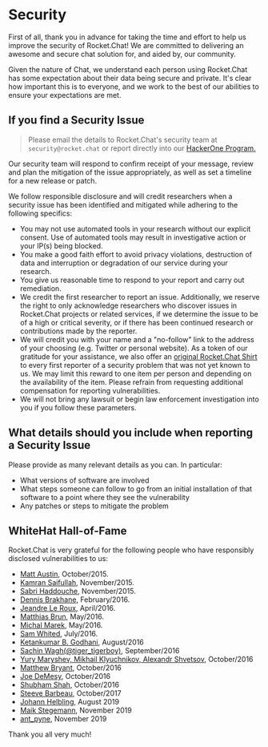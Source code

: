 # Security

First of all, thank you in advance for taking the time and effort to help us improve the security of Rocket.Chat! We are committed to delivering an awesome and secure chat solution for, and aided by, our community.

Given the nature of Chat, we understand each person using Rocket.Chat has some expectation about their data being secure and private. It's clear how important this is to everyone, and we work to the best of our abilities to ensure your expectations are met.

## If you find a Security Issue

> Please email the details to Rocket.Chat's security team at `security@rocket.chat` or report directly into our [HackerOne Program.](https://hackerone.com/rocket_chat)

Our security team will respond to confirm receipt of your message, review and plan the mitigation of the issue appropriately, as well as set a timeline for a new release or patch.

We follow responsible disclosure and will credit researchers when a security issue has been identified and mitigated while adhering to the following specifics:

- You may not use automated tools in your research without our explicit consent. Use of automated tools may result in investigative action or your IP(s) being blocked.
- You make a good faith effort to avoid privacy violations, destruction of data and interruption or degradation of our service during your research.
- You give us reasonable time to respond to your report and carry out remediation.
- We credit the first researcher to report an issue. Additionally, we reserve the right to only acknowledge researchers who discover issues in Rocket.Chat projects or related services, if we determine the issue to be of a high or critical severity, or if there has been continued research or contributions made by the reporter.
- We will credit you with your name and a "no-follow" link to the address of your choosing (e.g. Twitter or personal website). As a token of our gratitude for your assistance, we also offer an [original Rocket.Chat Shirt](https://shop.spreadshirt.com/rocketchat) to every first reporter of a security problem that was not yet known to us. We may limit this reward to one item per person and depending on the availability of the item. Please refrain from requesting additional compensation for reporting vulnerabilities.
- We will not bring any lawsuit or begin law enforcement investigation into you if you follow these parameters.

## What details should you include when reporting a Security Issue

Please provide as many relevant details as you can. In particular:

- What versions of software are involved
- What steps someone can follow to go from an initial installation of that software to a point where they see the vulnerability
- Any patches or steps to mitigate the problem

## WhiteHat Hall-of-Fame

Rocket.Chat is very grateful for the following people who have responsibly disclosed vulnerabilities to us:

- [Matt Austin](http://m-austin.com), October/2015.
- [Kamran Saifullah](https://pk.linkedin.com/in/kamransaifullah786), November/2015.
- [Sabri Haddouche](https://github.com/pwnsdx), November/2015.
- [Dennis Brakhane](https://inoio.de), February/2016.
- [Jeandre Le Roux](https://www.theblazehen.com/stories/about-me/index.html), April/2016.
- [Matthias Brun](https://redguard.ch), May/2016.
- [Michal Marek](https://github.com/ecneladis), May/2016.
- [Sam Whited](https://github.com/SamWhited), July/2016.
- [Ketankumar B. Godhani](https://twitter.com/KBGodhani), August/2016
- [Sachin Wagh(@tiger_tigerboy)](https://secur1tyadvisory.wordpress.com), September/2016
- [Yury Maryshev, Mikhail Klyuchnikov, Alexandr Shvetsov](https://www.ptsecurity.com), October/2016
- [Matthew Bryant](https://thehackerblog.com), October/2016
- [Joe DeMesy](https://badwith.computer), October/2016
- [Shubham Shah](https://shubs.io), October/2016
- [Steeve Barbeau](https://twitter.com/steevebarbeau), October/2017
- [Johann Helbling](https://mobile.twitter.com/jhelblinghh), August 2019
- [Maik Stegemann](https://twitter.com/sectex_), November 2019
- [ant_pyne](https://www.linkedin.com/in/dipmalya-pyne/), November 2019

Thank you all very much!
